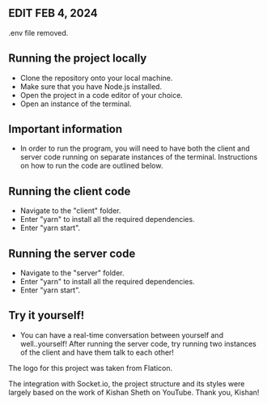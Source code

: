 ## EDIT FEB 4, 2024
.env file removed.

## Running the project locally 
- Clone the repository onto your local machine.
- Make sure that you have Node.js installed. 
- Open the project in a code editor of your choice.
- Open an instance of the terminal.

## Important information 
- In order to run the program, you will need to have both the client and server code running on separate instances of the terminal. Instructions on how to run the code are outlined below. 

## Running the client code
- Navigate to the "client" folder.
- Enter "yarn" to install all the required dependencies. 
- Enter "yarn start". 

## Running the server code
- Navigate to the "server" folder.
- Enter "yarn" to install all the required dependencies. 
- Enter "yarn start".

## Try it yourself! 
- You can have a real-time conversation between yourself and well..yourself! After running the server code, try running two instances of the client and have them talk to each other! 

The logo for this project was taken from Flaticon. 

The integration with Socket.io, the project structure and its styles were largely based on the work of Kishan Sheth on YouTube. Thank you, Kishan! 
